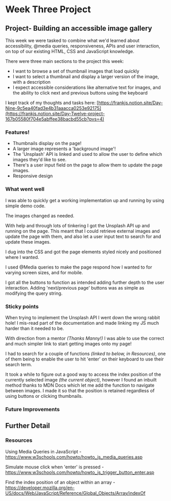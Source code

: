 # Week Three Project

## Project- Building an accessible image gallery

This week we were tasked to combine what we'd learned about accessibility, @media queries, responsiveness, APIs and user interaction, on top of our existing HTML, CSS and JavaScript knowledge.

There were three main sections to the project this week:

- I want to browse a set of thumbnail images that load quickly
- I want to select a thumbnail and display a larger version of the image, with a description
- I expect accessible considerations like alternative text for images, and the ability to click next and previous buttons using the keyboard

I kept track of my thoughts and tasks here: [https://frankjs.notion.site/Day-Nine-9c5ea40fad3e4b31aaacca0253e92175](https://frankjs.notion.site/Day-Twelve-project-167b05580f704e5abffee38bacbd55cb?pvs=4)

### Features!

- Thumbnails display on the page!
- A larger image represents a 'background image'!
- The 'Unsplash' API is linked and used to allow the user to define which images they'd like to see.
- There's a user input field on the page to allow them to update the page images.
- Responsive design

### What went well

I was able to quickly get a working implementation up and running by using simple demo code.

The images changed as needed.

With help and through lots of tinkering I got the Unsplash API up and running on the page. This meant that I could retrieve external images and update the page with them, and also let a user input text to search for and update these images.

I dug into the CSS and got the page elements styled nicely and positioned where I wanted.

I used @Media queries to make the page respond how I wanted to for varying screen sizes, and for mobile.

I got all the buttons to function as intended adding further depth to the user interaction. Adding 'next/previous page' buttons was as simple as modifying the query string.

### Sticky points

When trying to implement the Unsplash API I went down the wrong rabbit hole! I mis-read part of the documentation and made linking my JS much harder than it needed to be.

With direction from a mentor _(Thanks Manny!)_ I was able to use the correct and much simpler link to start getting images onto my page!

I had to search for a couple of functions _(linked to below, in Resources)_, one of them being to enable the user to hit 'enter' on their keyboard to use their search term.

It took a while to figure out a good way to access the index position of the currently selected image _(the current object)_, however I found an inbuilt method thanks to MDN Docs which let me add the function to navigate between images.
I made it so that the position is retained regardless of using buttons or clicking thumbnails.

### Future Improvements

## Further Detail

### Resources

Using Media Queries in JavaScript - https://www.w3schools.com/howto/howto_js_media_queries.asp

Simulate mouse click when 'enter' is pressed - https://www.w3schools.com/howto/howto_js_trigger_button_enter.asp

Find the index position of an object within an array - https://developer.mozilla.org/en-US/docs/Web/JavaScript/Reference/Global_Objects/Array/indexOf
